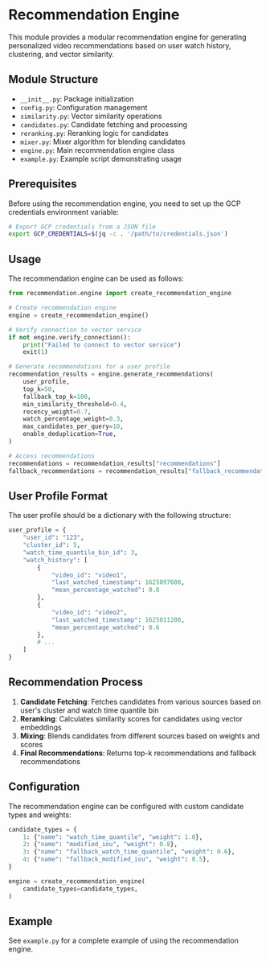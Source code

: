 # Recommendation Engine

This module provides a modular recommendation engine for generating personalized video recommendations based on user watch history, clustering, and vector similarity.

## Module Structure

- `__init__.py`: Package initialization
- `config.py`: Configuration management
- `similarity.py`: Vector similarity operations
- `candidates.py`: Candidate fetching and processing
- `reranking.py`: Reranking logic for candidates
- `mixer.py`: Mixer algorithm for blending candidates
- `engine.py`: Main recommendation engine class
- `example.py`: Example script demonstrating usage

## Prerequisites

Before using the recommendation engine, you need to set up the GCP credentials environment variable:

```bash
# Export GCP credentials from a JSON file
export GCP_CREDENTIALS=$(jq -c . '/path/to/credentials.json')
```

## Usage

The recommendation engine can be used as follows:

```python
from recommendation.engine import create_recommendation_engine

# Create recommendation engine
engine = create_recommendation_engine()

# Verify connection to vector service
if not engine.verify_connection():
    print("Failed to connect to vector service")
    exit(1)

# Generate recommendations for a user profile
recommendation_results = engine.generate_recommendations(
    user_profile,
    top_k=50,
    fallback_top_k=100,
    min_similarity_threshold=0.4,
    recency_weight=0.7,
    watch_percentage_weight=0.3,
    max_candidates_per_query=10,
    enable_deduplication=True,
)

# Access recommendations
recommendations = recommendation_results["recommendations"]
fallback_recommendations = recommendation_results["fallback_recommendations"]
```

## User Profile Format

The user profile should be a dictionary with the following structure:

```python
user_profile = {
    "user_id": "123",
    "cluster_id": 5,
    "watch_time_quantile_bin_id": 3,
    "watch_history": [
        {
            "video_id": "video1",
            "last_watched_timestamp": 1625097600,
            "mean_percentage_watched": 0.8
        },
        {
            "video_id": "video2",
            "last_watched_timestamp": 1625011200,
            "mean_percentage_watched": 0.6
        },
        # ...
    ]
}
```

## Recommendation Process

1. **Candidate Fetching**: Fetches candidates from various sources based on user's cluster and watch time quantile bin
2. **Reranking**: Calculates similarity scores for candidates using vector embeddings
3. **Mixing**: Blends candidates from different sources based on weights and scores
4. **Final Recommendations**: Returns top-k recommendations and fallback recommendations

## Configuration

The recommendation engine can be configured with custom candidate types and weights:

```python
candidate_types = {
    1: {"name": "watch_time_quantile", "weight": 1.0},
    2: {"name": "modified_iou", "weight": 0.8},
    3: {"name": "fallback_watch_time_quantile", "weight": 0.6},
    4: {"name": "fallback_modified_iou", "weight": 0.5},
}

engine = create_recommendation_engine(
    candidate_types=candidate_types,
)
```

## Example

See `example.py` for a complete example of using the recommendation engine.